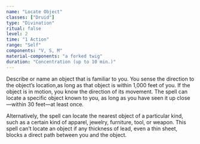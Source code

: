 ```yaml
---
name: "Locate Object"
classes: ["Druid"]
type: "Divination"
ritual: false
level: 2
time: "1 Action"
range: "Self"
components: "V, S, M"
material-components: "a forked twig"
duration: "Concentration (up to 10 min.)"
---
```

Describe or name an object that is familiar to you. You sense the direction to the object’s location,as long as
that object is within 1,000 feet of you. If the object is in motion, you know the direction of its movement. The
spell can locate a specific object known to you, as long as you have seen it up close—within 30 feet—at least once.

Alternatively, the spell can locate the nearest object of a particular kind, such as a certain kind of apparel,
jewelry, furniture, tool, or weapon. This spell can’t locate an object if any thickness of lead, even a thin
sheet, blocks a direct path between you and the object.
